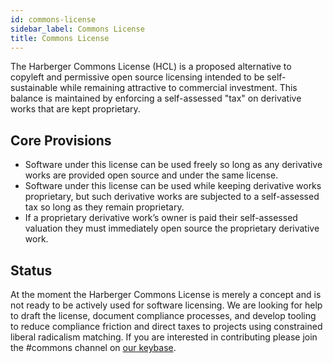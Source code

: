 ```yaml
---
id: commons-license
sidebar_label: Commons License
title: Commons License
---
```


The Harberger Commons License (HCL) is a proposed alternative to copyleft and permissive open source licensing intended to be self-sustainable while remaining attractive to commercial investment. This balance is maintained by enforcing a self-assessed "tax" on derivative works that are kept proprietary.

## Core Provisions
- Software under this license can be used freely so long as any derivative works are provided open source and under the same license.
- Software under this license can be used while keeping derivative works proprietary, but such derivative works are subjected to a self-assessed tax so long as they remain proprietary.
- If a proprietary derivative work’s owner is paid their self-assessed valuation they must immediately open source the proprietary derivative work.

## Status

At the moment the Harberger Commons License is merely a concept and is not ready to be actively used for software licensing. We are looking for help to draft the license, document compliance processes, and develop tooling to reduce compliance friction and direct taxes to projects using constrained liberal radicalism matching. If you are interested in contributing please join the #commons channel on [our keybase](docs/community/keybase).
